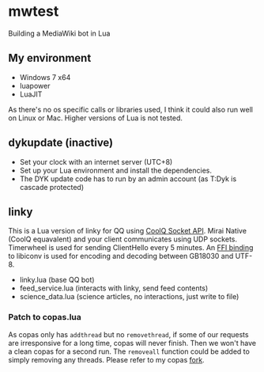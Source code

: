 # mwtest
Building a MediaWiki bot in Lua

## My environment
- Windows 7 x64
- luapower
- LuaJIT

As there's no os specific calls or libraries used, I think it could also run well on Linux or Mac. Higher versions of Lua is not tested.

## dykupdate (inactive)
- Set your clock with an internet server (UTC+8)
- Set up your Lua environment and install the dependencies.
- The DYK update code has to run by an admin account (as T:Dyk is cascade protected)

## linky
This is a Lua version of linky for QQ using [CoolQ Socket API](https://github.com/mrhso/cqsocketapi). Mirai Native (CoolQ equavalent) and your client communicates using UDP sockets. Timerwheel is used for sending ClientHello every 5 minutes. An [FFI binding](https://github.com/semyon422/aqua/blob/master/aqua/iconv/init.lua) to libiconv is used for encoding and decoding between GB18030 and UTF-8.
- linky.lua (base QQ bot)
- feed_service.lua (interacts with linky, send feed contents)
- science_data.lua (science articles, no interactions, just write to file)

### Patch to copas.lua
As copas only has `addthread` but no `removethread`, if some of our requests are irresponsive for a long time, copas will never finish. Then we won't have a clean copas for a second run. The `removeall` function could be added to simply removing any threads. Please refer to my copas [fork](https://github.com/AlexanderMisel/copas).

